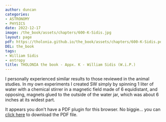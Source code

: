 ```yaml
---
author: duncan
categories:
- ASTRONOMY
- PHYSICS
date: 2022-12-17
image: /the_book/assets/chapters/600-K-Sidis.jpg
layout: page
pdf: https://tholonia.github.io/the_book/assets/chapters/600-K-Sidis.pdf
DEL: the_book
tags:
- William Sidis
- entropy
title: THOLONIA the book - Appx. K - William Sidis (W.i.P.)
---
```


I personally experienced similar results to those reviewed in the animal studies.  In my own experiments I created SW simply by spinning 1 liter of water with a chemical stirrer in a magnetic field made of 6 equidistant, and opposing, magnets glued to the outside of the water jar, which was about 6 inches at its widest part.  

<!--more-->

<object data='{{ page.pdf }}#zoom=100%' width='100%' height='1000' type='application/pdf'><p>It appears you don't have a PDF plugin for this browser. No biggie... you can <a href='{{ page.pdf }}'> click here</a> to download the PDF file.</p></object>